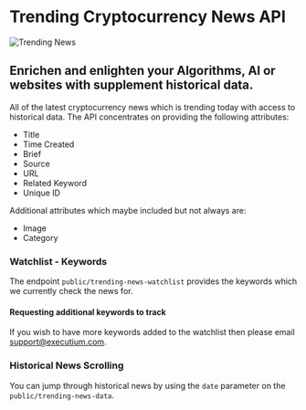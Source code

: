 # Trending Cryptocurrency News API
![Trending News](https://i.imgur.com/0SEx35O.jpg)

## Enrichen and enlighten your Algorithms, AI or websites with supplement historical data.
All of the latest cryptocurrency news which is trending today with access to historical data. The API concentrates on providing the following attributes:

- Title
- Time Created
- Brief
- Source
- URL
- Related Keyword
- Unique ID

Additional attributes which maybe included but not always are:

- Image 
- Category

### Watchlist - Keywords
The endpoint `public/trending-news-watchlist` provides the keywords which we currently check the news for.

#### Requesting additional keywords to track
If you wish to have more keywords added to the watchlist then please email support@executium.com.

### Historical News Scrolling
You can jump through historical news by using the `date` parameter on the `public/trending-news-data`.


